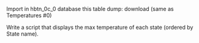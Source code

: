 Import in hbtn_0c_0 database this table dump: download (same as Temperatures #0)

Write a script that displays the max temperature of each state (ordered by State name).
